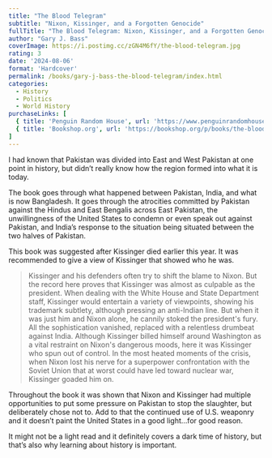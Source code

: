 ```yaml
---
title: "The Blood Telegram"
subtitle: "Nixon, Kissinger, and a Forgotten Genocide"
fullTitle: "The Blood Telegram: Nixon, Kissinger, and a Forgotten Genocide"
author: "Gary J. Bass"
coverImage: https://i.postimg.cc/zGN4M6fY/the-blood-telegram.jpg
rating: 3
date: '2024-08-06'
format: 'Hardcover'
permalink: /books/gary-j-bass-the-blood-telegram/index.html
categories:
  - History
  - Politics
  - World History
purchaseLinks: [
  { title: 'Penguin Random House', url: 'https://www.penguinrandomhouse.com/books/212279/the-blood-telegram-by-gary-j-bass/' },
  { title: 'Bookshop.org', url: 'https://bookshop.org/p/books/the-blood-telegram-nixon-kissinger-and-a-forgotten-genocide-gary-j-bass/9789502?ean=9780307744623' }
]
---
```


I had known that Pakistan was divided into East and West Pakistan at one point in history, but didn’t really know how the region formed into what it is today.

The book goes through what happened between Pakistan, India, and what is now Bangladesh. It goes through the atrocities committed by Pakistan against the Hindus and East Bengalis across East Pakistan, the unwillingness of the United States to condemn or even speak out against Pakistan, and India’s response to the situation being situated between the two halves of Pakistan.

This book was suggested after Kissinger died earlier this year. It was recommended to give a view of Kissinger that showed who he was.

> Kissinger and his defenders often try to shift the blame to Nixon. But the record here proves that Kissinger was almost as culpable as the president. When dealing with the White House and State Department staff, Kissinger would entertain a variety of viewpoints, showing his trademark subtlety, although pressing an anti-Indian line. But when it was just him and Nixon alone, he cannily stoked the president's fury. All the sophistication vanished, replaced with a relentless drumbeat against India. Although Kissinger billed himself around Washington as a vital restraint on Nixon's dangerous moods, here it was Kissinger who spun out of control. In the most heated moments of the crisis, when Nixon lost his nerve for a superpower confrontation with the Soviet Union that at worst could have led toward nuclear war, Kissinger goaded him on.

Throughout the book it was shown that Nixon and Kissinger had multiple opportunities to put some pressure on Pakistan to stop the slaughter, but deliberately chose not to. Add to that the continued use of U.S. weaponry and it doesn’t paint the United States in a good light…for good reason.

It might not be a light read and it definitely covers a dark time of history, but that’s also why learning about history is important.